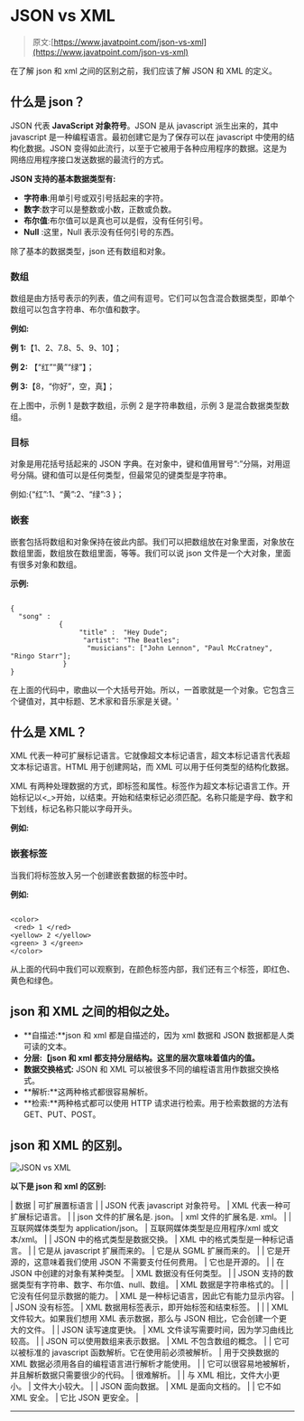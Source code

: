 # JSON vs XML

> 原文:[https://www.javatpoint.com/json-vs-xml](https://www.javatpoint.com/json-vs-xml)

在了解 json 和 xml 之间的区别之前，我们应该了解 JSON 和 XML 的定义。

## 什么是 json？

JSON 代表 **JavaScript 对象符号**。JSON 是从 javascript 派生出来的，其中 javascript 是一种编程语言。最初创建它是为了保存可以在 javascript 中使用的结构化数据。JSON 变得如此流行，以至于它被用于各种应用程序的数据。这是为网络应用程序接口发送数据的最流行的方式。

**JSON 支持的基本数据类型有:**

*   **字符串**:用单引号或双引号括起来的字符。
*   **数字**:数字可以是整数或小数，正数或负数。
*   **布尔值**:布尔值可以是真也可以是假，没有任何引号。
*   **Null** :这里，Null 表示没有任何引号的东西。

除了基本的数据类型，json 还有数组和对象。

### 数组

数组是由方括号表示的列表，值之间有逗号。它们可以包含混合数据类型，即单个数组可以包含字符串、布尔值和数字。

**例如:**

**例 1:**【1、2、7.8、5、9、10】；

**例 2:** 【“红”“黄”“绿”】；

**例 3:**【8，“你好”，空，真】；

在上图中，示例 1 是数字数组，示例 2 是字符串数组，示例 3 是混合数据类型数组。

### 目标

对象是用花括号括起来的 JSON 字典。在对象中，键和值用冒号“:”分隔，对用逗号分隔。键和值可以是任何类型，但最常见的键类型是字符串。

例如:{“红”:1、“黄”:2、“绿”:3 }；

### 嵌套

嵌套包括将数组和对象保持在彼此内部。我们可以把数组放在对象里面，对象放在数组里面，数组放在数组里面，等等。我们可以说 json 文件是一个大对象，里面有很多对象和数组。

**示例:**

```

{
  "song" :
            {
                 "title" :  "Hey Dude";
                  "artist": "The Beatles";
                   "musicians": ["John Lennon", "Paul McCratney", "Ringo Starr"];
             }
}

```

在上面的代码中，歌曲以一个大括号开始。所以，一首歌就是一个对象。它包含三个键值对，其中标题、艺术家和音乐家是关键。'

## 什么是 XML？

XML 代表一种可扩展标记语言。它就像超文本标记语言，超文本标记语言代表超文本标记语言。HTML 用于创建网站，而 XML 可以用于任何类型的结构化数据。

XML 有两种处理数据的方式，即标签和属性。标签作为超文本标记语言工作。开始标记以<_>开始，以结束。开始和结束标记必须匹配。名称只能是字母、数字和下划线，标记名称只能以字母开头。

**例如:**

<title>你好世界</title>

### 嵌套标签

当我们将标签放入另一个创建嵌套数据的标签中时。

**例如:**

```

<color>
 <red> 1 </red>
<yellow> 2 </yellow>
<green> 3 </green>
</color>

```

从上面的代码中我们可以观察到，在颜色标签内部，我们还有三个标签，即红色、黄色和绿色。

## json 和 XML 之间的相似之处。

*   **自描述:**json 和 xml 都是自描述的，因为 xml 数据和 JSON 数据都是人类可读的文本。
*   **分层:【json 和 xml 都支持分层结构。这里的层次意味着值内的值。**
*   **数据交换格式:** JSON 和 XML 可以被很多不同的编程语言用作数据交换格式。
*   **解析:**这两种格式都很容易解析。
*   **检索:**两种格式都可以使用 HTTP 请求进行检索。用于检索数据的方法有 GET、PUT、POST。

## json 和 XML 的区别。

![JSON vs XML](../Images/b1c981eb63156b7cb3f5bddb136d5ce5.png)

**以下是 json 和 xml 的区别:**

| 数据 | 可扩展置标语言 |
| JSON 代表 javascript 对象符号。 | XML 代表一种可扩展标记语言。 |
| json 文件的扩展名是. json。 | xml 文件的扩展名是. xml。 |
| 互联网媒体类型为 application/json。 | 互联网媒体类型是应用程序/xml 或文本/xml。 |
| JSON 中的格式类型是数据交换。 | XML 中的格式类型是一种标记语言。 |
| 它是从 javascript 扩展而来的。 | 它是从 SGML 扩展而来的。 |
| 它是开源的，这意味着我们使用 JSON 不需要支付任何费用。 | 它也是开源的。 |
| 在 JSON 中创建的对象有某种类型。 | XML 数据没有任何类型。 |
| JSON 支持的数据类型有字符串、数字、布尔值、null、数组。 | XML 数据是字符串格式的。 |
| 它没有任何显示数据的能力。 | XML 是一种标记语言，因此它有能力显示内容。 |
| JSON 没有标签。 | XML 数据用标签表示，即开始标签和结束标签。 |
|  | XML 文件较大。如果我们想用 XML 表示数据，那么与 JSON 相比，它会创建一个更大的文件。 |
| JSON 读写速度更快。 | XML 文件读写需要时间，因为学习曲线比较高。 |
| JSON 可以使用数组来表示数据。 | XML 不包含数组的概念。 |
| 它可以被标准的 javascript 函数解析。它在使用前必须被解析。 | 用于交换数据的 XML 数据必须用各自的编程语言进行解析才能使用。 |
| 它可以很容易地被解析，并且解析数据只需要很少的代码。 | 很难解析。 |
| 与 XML 相比，文件大小更小。 | 文件大小较大。 |
| JSON 面向数据。 | XML 是面向文档的。 |
| 它不如 XML 安全。 | 它比 JSON 更安全。 |

* * *